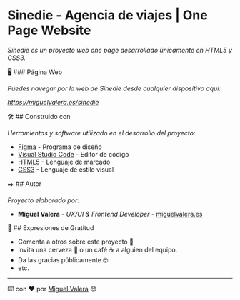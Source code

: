 # Sinedie - Agencia de viajes | One Page Website

_Sinedie es un proyecto web one page desarrollado únicamente en HTML5 y CSS3._


🖥️ ### Página Web 

_Puedes navegar por la web de Sinedie desde cualquier dispositivo aquí:_

_https://miguelvalera.es/sinedie_


🛠️ ## Construido con 

_Herramientas y software utilizado en el desarrollo del proyecto:_

* [Figma](https://www.figma.com/) - Programa de diseño
* [Visual Studio Code](https://code.visualstudio.com/) - Editor de código
* [HTML5](https://developer.mozilla.org/es/docs/HTML/HTML5) - Lenguaje de marcado
* [CSS3](https://developer.mozilla.org/es/docs/Web/CSS) - Lenguaje de estilo visual


✒️ ## Autor 

_Proyecto elaborado por:_

* **Miguel Valera** - *UX/UI & Frontend Developer* - [miguelvalera.es](https://miguelvalera.es)


🎁 ## Expresiones de Gratitud 

* Comenta a otros sobre este proyecto 📢
* Invita una cerveza 🍺 o un café ☕ a alguien del equipo. 
* Da las gracias públicamente 🤓.
* etc.


---
⌨️ con ❤️ por [Miguel Valera](https://github.com/migvalera) 😊
